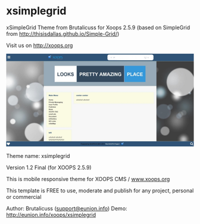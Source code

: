 # xsimplegrid

xSimpleGrid Theme from Brutalicuss for Xoops 2.5.9 
(based on SimpleGrid from http://thisisdallas.github.io/Simple-Grid/)

Visit us on http://xoops.org
 
![Theme Preview](/shot.jpg)


Theme name: xsimplegrid

Version 1.2 Final (for XOOPS 2.5.9)

This is mobile responsive theme for XOOPS CMS / www.xoops.org

This template is FREE to use, moderate and publish for any project, personal or commercial

Author:
Brutalicuss (support@eunion.info)
Demo:
http://eunion.info/xoops/xsimplegrid
